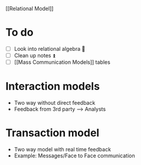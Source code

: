 [[Relational Model]]
# To do
- [ ] Look into relational algebra 🔼 
- [ ] Clean up notes ⏫ 
- [ ] [[Mass Communication Models]] tables

# Interaction models
- Two way without direct feedback
- Feedback from 3rd party --> Analysts 

# Transaction model
- Two way model with real time feedback
- Example: Messages/Face to Face communication